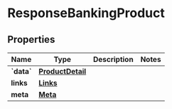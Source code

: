 # ResponseBankingProduct

## Properties
Name | Type | Description | Notes
------------ | ------------- | ------------- | -------------
**&#x60;data&#x60;** | [**ProductDetail**](ProductDetail.md) |  | 
**links** | [**Links**](Links.md) |  | 
**meta** | [**Meta**](Meta.md) |  | 
